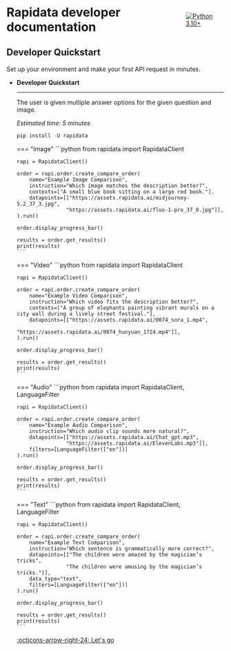 <div style="display: flex; justify-content: space-between; align-items: center;">
  <h1 style="margin: 0;">Rapidata developer documentation</h1>
  <a href="https://www.python.org/downloads/">
    <img src="https://img.shields.io/badge/python-3.10+-blue.svg?style=flat-square&padding=0" alt="Python 3.10+">
  </a>
</div>

## Developer Quickstart
Set up your environment and make your first API request in minutes.

<div class="grid cards" markdown>

-   __Developer Quickstart__

    ---

    The user is given mutliple answer options for the given question and image.

    *Estimated time: 5 minutes*

    ```python
    pip install -U rapidata
    ```

    === "Image"
        ```python
        from rapidata import RapidataClient

        rapi = RapidataClient()

        order = rapi.order.create_compare_order(
            name="Example Image Comparison",
            instruction="Which image matches the description better?",
            contexts=["A small blue book sitting on a large red book."],
            datapoints=[["https://assets.rapidata.ai/midjourney-5.2_37_3.jpg", 
                        "https://assets.rapidata.ai/flux-1-pro_37_0.jpg"]],
        ).run()

        order.display_progress_bar()

        results = order.get_results()
        print(results)
        ```

    === "Video"
        ```python
        from rapidata import RapidataClient

        rapi = RapidataClient()

        order = rapi.order.create_compare_order(
            name="Example Video Comparison",
            instruction="Which video fits the description better?",
            contexts=["A group of elephants painting vibrant murals on a city wall during a lively street festival."],
            datapoints=[["https://assets.rapidata.ai/0074_sora_1.mp4", 
                        "https://assets.rapidata.ai/0074_hunyuan_1724.mp4"]],
        ).run()

        order.display_progress_bar()

        results = order.get_results()
        print(results)
        ```

    === "Audio"
        ```python
        from rapidata import RapidataClient, LanguageFilter

        rapi = RapidataClient()

        order = rapi.order.create_compare_order(
            name="Example Audio Comparison",
            instruction="Which audio clip sounds more natural?",
            datapoints=[["https://assets.rapidata.ai/Chat_gpt.mp3", 
                        "https://assets.rapidata.ai/ElevenLabs.mp3"]],
            filters=[LanguageFilter(["en"])]
        ).run()

        order.display_progress_bar()

        results = order.get_results()
        print(results)
        ```
    
    === "Text"
        ```python
        from rapidata import RapidataClient, LanguageFilter

        rapi = RapidataClient()

        order = rapi.order.create_compare_order(
            name="Example Text Comparison",
            instruction="Which sentence is grammatically more correct?",
            datapoints=[["The children were amazed by the magician’s tricks", 
                        "The children were amusing by the magician’s tricks."]],
            data_type="text",
            filters=[LanguageFilter(["en"])]
        ).run()

        order.display_progress_bar()

        results = order.get_results()
        print(results)
        ```
    [:octicons-arrow-right-24: Let's go](quickstart.md)

</div>
